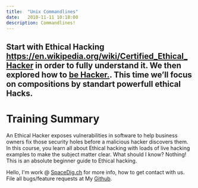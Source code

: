 ```yaml
---
title:  "Unix Commandlines"
date:   2010-11-11 10:18:00
description: Commandlines!
---
```

<h2 id="this-post-is-the-last-of-a-series-of-posts-in-which-i-write-about-the-observable-type-in-the-first-post-we-went-ahead-writing-an-observable-from-scratch-in-order-to-fully-understand-it-we-then-explored-how-to-create-observables-from-values-arrays-dom-events-and-promises-this-time-well-focus-on-compositions-by-rewriting-some-basic-composition-operators">Start with Ethical Hacking  <a href="https://en.wikipedia.org/wiki/Certified_Ethical_Hacker" target="_blank">https://en.wikipedia.org/wiki/Certified_Ethical_Hacker</a> in order to fully understand it. We then explored how to <a href="https://en.wikipedia.org/wiki/Hacker" target="_blank">be Hacker.</a>. This time we’ll focus on compositions by standart powerfull ethical Hacks.</h2>




<h1> Training Summary</h1>



An Ethical Hacker exposes vulnerabilities in software to help business owners fix those security holes before a malicious hacker discovers them. In this course, you learn all about Ethical hacking with loads of live hacking examples to make the subject matter clear.
What should I know?
Nothing! This is an absolute beginner guide to Ethical hacking. 






 Hello, I'm work @ [SpaceDig.ch][spacedig] for more info, how to get contact with us. File all bugs/feature requests at My  [Github][jekyll-gh].

[jekyll-gh]: https://github.com/spaceg
[spacedig]:    http://spacedig.ch
